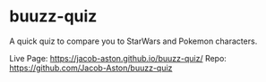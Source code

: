 # buuzz-quiz
A quick quiz to compare you to StarWars and Pokemon characters.

Live Page: https://jacob-aston.github.io/buuzz-quiz/
Repo: https://github.com/Jacob-Aston/buuzz-quiz
